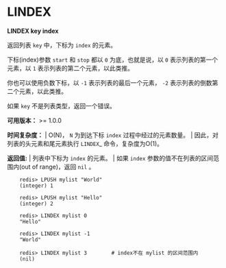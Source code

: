 # LINDEX


**LINDEX key index**

返回列表 ``key`` 中，下标为 ``index`` 的元素。

下标(index)参数 ``start`` 和 ``stop`` 都以 ``0`` 为底，也就是说，以 ``0`` 表示列表的第一个元素，以 ``1`` 表示列表的第二个元素，以此类推。

你也可以使用负数下标，以 ``-1`` 表示列表的最后一个元素， ``-2`` 表示列表的倒数第二个元素，以此类推。

如果 ``key`` 不是列表类型，返回一个错误。

**可用版本：**
    >= 1.0.0

**时间复杂度：**
    | O(N)， ``N`` 为到达下标 ``index`` 过程中经过的元素数量。
    | 因此，对列表的头元素和尾元素执行 `LINDEX`_ 命令，复杂度为O(1)。

**返回值:**
    | 列表中下标为 ``index`` 的元素。
    | 如果 ``index`` 参数的值不在列表的区间范围内(out of range)，返回 ``nil`` 。

```
    redis> LPUSH mylist "World"
    (integer) 1

    redis> LPUSH mylist "Hello"
    (integer) 2

    redis> LINDEX mylist 0
    "Hello"

    redis> LINDEX mylist -1
    "World"

    redis> LINDEX mylist 3        # index不在 mylist 的区间范围内
    (nil)
```